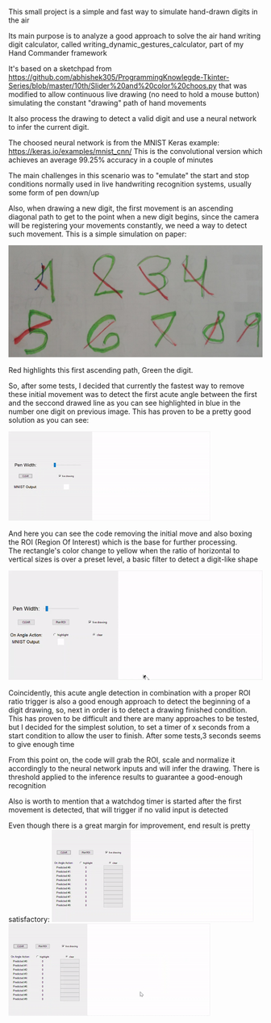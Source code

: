 This small project is a simple and fast way to simulate hand-drawn digits in the air

Its main purpose is to analyze a good approach to solve the air hand writing digit calculator, called writing_dynamic_gestures_calculator, part of my Hand Commander framework

It's based on a sketchpad from https://github.com/abhishek305/ProgrammingKnowlegde-Tkinter-Series/blob/master/10th/Slider%20and%20color%20choos.py
that was modified to allow continuous live drawing (no need to hold a mouse button)  simulating the constant "drawing" path of hand movements

It also process the drawing to detect a valid digit and use a neural network to infer the current digit.

The choosed neural network is from the MNIST Keras example:  https://keras.io/examples/mnist_cnn/
This is the convolutional version which achieves an average 99.25% accuracy in a couple of minutes


The main challenges in this scenario was to "emulate" the start and stop conditions normally used in live handwriting
recognition systems, usually some form of pen down/up

Also, when drawing a new digit, the first movement is an ascending diagonal path to get to the point when a new digit begins,
since the camera will be registering your movements constantly, we need a way to detect such movement. 
This is a simple simulation on paper:

![On Paper](https://github.com/lisbravo/MNIST-drawing-test/raw/master/on_paper_sim.jpg)

Red highlights this first ascending path, Green the digit. 

So, after some tests, I decided that currently the fastest way to remove these initial movement was to detect the first acute angle between the first and the seccond drawed line as you can see highlighted in blue in the number one digit on previous image.
This has proven to be a pretty good solution as you can see:

![Starting line detection 1](https://github.com/lisbravo/MNIST-drawing-test/raw/master/starting_path_detection_1.gif)

And here you can see the code removing the initial move and also boxing the ROI (Region Of Interest) which is the base for further processing.   
The rectangle's color change to yellow when the ratio of horizontal to vertical sizes is over a preset level, a basic filter to detect a digit-like shape

![Starting line detection 2](https://github.com/lisbravo/MNIST-drawing-test/raw/master/starting_path_detection_2.gif)

Coincidently, this acute angle detection in combination with a proper ROI ratio trigger is also a good enough approach to detect the beginning of a digit drawing,
so, next in order is to detect a drawing finished condition. This has proven to be difficult and there are many approaches to be tested, 
but I decided for the simplest solution, to set a timer of x seconds from a start condition to allow the user to finish. After some tests,3 seconds seems to give enough time

From this point on, the code will grab the ROI, scale and normalize it accordingly to the neural network inputs and will infer the drawing.
There is threshold applied to the inference results to guarantee a good-enough recognition

Also is worth to mention that a watchdog timer is started after the first movement is detected, that will trigger if no valid input is detected

Even though there is a great margin for improvement, end result is pretty satisfactory:
![Results 1](https://github.com/lisbravo/MNIST-drawing-test/raw/master/end_result_1.gif)
![Results 2](https://github.com/lisbravo/MNIST-drawing-test/raw/master/end_result_2.gif)






